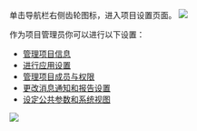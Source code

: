 单击导航栏右侧齿轮图标，进入项目设置页面。
![](http://imgcache.tcecqpoc.fsphere.cn/image/mc.qcloudimg.com/static/img/0d359a8ae74f1ca3779fff0950315c25/image.png)



 作为项目管理员你可以进行以下设置：
-  [管理项目信息](/document/product/624/11424)
-  [进行应用设置](/document/product/624/11425)
- [管理项目成员与权限](/document/product/624/11426)
- [更改消息通知和报告设置](/document/product/624/11427)
- [设定公共参数和系统视图](/document/product/624/11428)

![](http://imgcache.tcecqpoc.fsphere.cn/image/mc.qcloudimg.com/static/img/d0d618bfdf033d629dfc7d99918bca18/image.png)